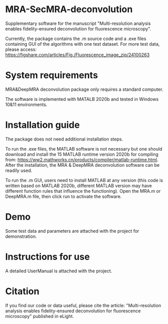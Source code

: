 # MRA-SecMRA-deconvolution
Supplementary software for the manuscript "Multi-resolution analysis enables fidelity-ensured deconvolution for fluorescence microscopy".

Currently, the package contains the .m source code and a .exe files containing GUI of the algorithms with one test dataset.
For more test data, please access: https://figshare.com/articles/Fig./Fluorescence_image_zip/24100263
# System requirements
MRA&DeepMRA deconvolution package only requires a standard computer.

The software is implemented with MATALB 2020b and tested in Windows 10&11 environments.
# Installation guide
The package does not need additional installation steps. 

To run the .exe files, the MATLAB software is not necessary but one should download and install the 15 MATLAB runtime version 2020b for compiling from: https://ww2.mathworks.cn/products/compiler/matlab-runtime.html. After the installation, the MRA & DeepMRA deconvolution software can be readily used.

To run the .m GUI, users need to install MATLAB at any version (this code is written based on MATLAB 2020b, different MATLAB version may have different function rules that influence the functioning). Open the MRA.m or DeepMRA.m file, then click run to activate the software.

# Demo
Some test data and parameters are attached with the project for demonstration.

# Instructions for use
A detailed UserManual is attached with the project.

# Citation
If you find our code or data useful, please cite the article: "Multi-resolution analysis enables fidelity-ensured deconvolution for fluorescence microscopy" published in eLight.
